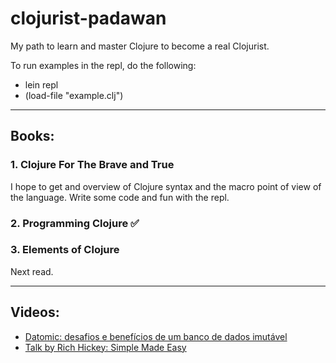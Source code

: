 # clojurist-padawan
My path to learn and master Clojure to become a real Clojurist.

To run examples in the repl, do the following:
- lein repl
- (load-file "example.clj")

---
## Books:

### 1. Clojure For The Brave and True
I hope to get and overview of Clojure syntax 
and the macro point of view of the language. Write some code and fun with the repl.

### 2. Programming Clojure :white_check_mark:

### 3. Elements of Clojure
Next read.

---
## Videos:

* [Datomic: desafios e benefícios de um banco de dados imutável](https://www.youtube.com/watch?v=jip-dl7XDVE)
* [Talk by Rich Hickey: Simple Made Easy](https://www.infoq.com/presentations/Simple-Made-Easy/)
